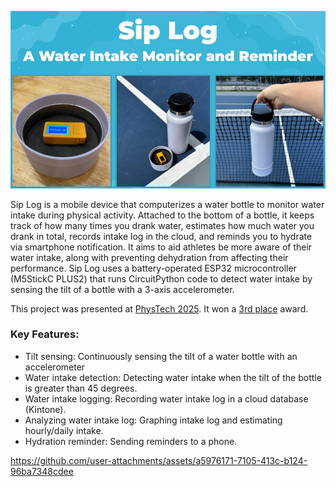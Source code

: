 <p align="center">
  <img src="images/logo.jpg" width="750" />
</p>

Sip Log is a mobile device that computerizes a water bottle to monitor water intake during physical activity. Attached to the bottom of a bottle, it keeps track of how many times you drank water, estimates how much water you drank in total, records intake log in the cloud, and reminds you to hydrate via smartphone notification. It aims to aid athletes be more aware of their water intake, along with preventing dehydration from affecting their performance. Sip Log uses a battery-operated ESP32 microcontroller (M5StickC PLUS2) that runs CircuitPython code to detect water intake by sensing the tilt of a bottle with a 3-axis accelerometer. 

This project was presented at [PhysTech 2025](https://phystech2025.devpost.com/). It won a [3rd place](https://phystech2025.devpost.com/project-gallery) award.

### Key Features:

- Tilt sensing: Continuously sensing the tilt of a water bottle with an accelerometer
- Water intake detection: Detecting water intake when the tilt of the bottle is greater than 45 degrees. 
- Water intake logging: Recording water intake log in a cloud database (Kintone).
- Analyzing water intake log: Graphing intake log and estimating hourly/daily intake.
- Hydration reminder: Sending reminders to a phone.


https://github.com/user-attachments/assets/a5976171-7105-413c-b124-96ba7348cdee

